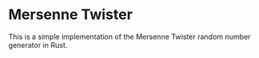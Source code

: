 # Mersenne Twister

This is a simple implementation of the Mersenne Twister random number generator
in Rust.
